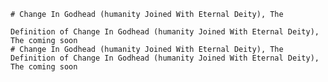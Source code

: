 
    # Change In Godhead (humanity Joined With Eternal Deity), The

    Definition of Change In Godhead (humanity Joined With Eternal Deity), The coming soon
    # Change In Godhead (humanity Joined With Eternal Deity), The
    Definition of Change In Godhead (humanity Joined With Eternal Deity), The coming soon